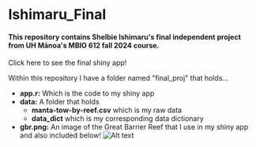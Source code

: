# Ishimaru_Final
#### This repository contains Shelbie Ishimaru's final independent project from UH Mānoa's MBIO 612 fall 2024 course. 

Click here to see the final shiny app!

Within this repository I have a folder named "final_proj" that holds...
- **app.r:** Which is the code to my shiny app
- **data:** A folder that holds
  - **manta-tow-by-reef.csv** which is my raw data
  - **data_dict** which is my corresponding data dictionary 
- **gbr.png:** An image of the Great Barrier Reef that I use in my shiny app and also included below!
![Alt text](https://assets.wwf.org.au/image/upload/v1674690648/website-media/news-blogs/img-coral-underwater-great-barrier-reef-1000x600.jpg)
